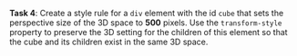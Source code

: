 **Task 4**: Create a style rule for a `div` element with the id `cube` that sets the perspective size of the 3D space to **500** pixels. Use the `transform-style` property to preserve the 3D setting for the children of this element so that the cube and its children exist in the same 3D space.
